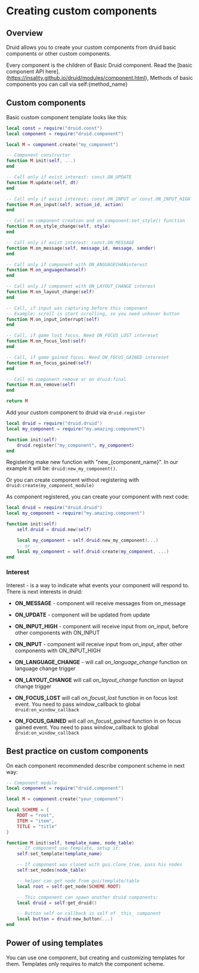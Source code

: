 # Creating custom components

## Overview

Druid allows you to create your custom components from druid basic components or other custom components.

Every component is the children of Basic Druid component. Read the [basic component API here].(https://insality.github.io/druid/modules/component.html), Methods of basic components you can call via self:{method_name}


## Custom components

Basic custom component template looks like this:
```lua
local const = require("druid.const")
local component = require("druid.component")

local M = component.create("my_component")

-- Component constructor
function M.init(self, ...)
end

-- Call only if exist interest: const.ON_UPDATE
function M.update(self, dt)
end

-- Call only if exist interest: const.ON_INPUT or const.ON_INPUT_HIGH
function M.on_input(self, action_id, action)
end

-- Call on component creation and on component:set_style() function
function M.on_style_change(self, style)
end

-- Call only if exist interest: const.ON_MESSAGE
function M.on_message(self, message_id, message, sender)
end

-- Call only if component with ON_ANGUAGECHANinterest
function M.on_anguagechanself)
end

-- Call only if component with ON_LAYOUT_CHANGE interest
function M.on_layout_change(self)
end

-- Call, if input was capturing before this component
-- Example: scroll is start scrolling, so you need unhover button
function M.on_input_interrupt(self)
end

-- Call, if game lost focus. Need ON_FOCUS_LOST intereset
function M.on_focus_lost(self)
end

-- Call, if game gained focus. Need ON_FOCUS_GAINED intereset
function M.on_focus_gained(self)
end

-- Call on component remove or on druid:final
function M.on_remove(self)
end

return M
```


Add your custom component to druid via `druid.register`
```lua
local druid = require("druid.druid")
local my_component = require("my.amazing.component")

function init(self)
	druid.register("my_component", my_component)
end
```

Registering make new function with "new_{component_name}". In our example it will be: `druid:new_my_component()`.

Or you can create component without registering with `druid:create(my_component_module)`

As component registered, you can create your component with next code:
```lua
local druid = require("druid.druid")
local my_component = require("my.amazing.component")

function init(self)
	self.druid = druid.new(self)

	local my_component = self.druid:new_my_component(...)
	-- or --
	local my_component = self.druid:create(my_component, ...)
end
```

### Interest
Interest - is a way to indicate what events your component will respond to.
There is next interests in druid:
- **ON_MESSAGE** - component will receive messages from on_message

- **ON_UPDATE** - component will be updated from update

- **ON_INPUT_HIGH** - component will receive input from on_input, before other components with ON_INPUT

- **ON_INPUT** - component will receive input from on_input, after other components with ON_INPUT_HIGH

- **ON_LANGUAGE_CHANGE** - will call _on_language_change_ function on language change trigger

- **ON_LAYOUT_CHANGE** will call _on_layout_change_ function on layout change trigger

- **ON_FOCUS_LOST** will call _on_focust_lost_ function in on focus lost event. You need to pass window_callback to global `druid:on_window_callback`

- **ON_FOCUS_GAINED** will call _on_focust_gained_ function in on focus gained event. You need to pass window_callback to global `druid:on_window_callback`

## Best practice on custom components
On each component recommended describe component scheme in next way:

```lua
-- Component module
local component = require("druid.component")

local M = component.create("your_component")

local SCHEME = {
	ROOT = "root",
	ITEM = "item",
	TITLE = "title"
}

function M.init(self, template_name, node_table)
	-- If component use template, setup it:
	self:set_template(template_name)

	-- If component was cloned with gui.clone_tree, pass his nodes
	self:set_nodes(node_table)

	-- helper can get node from gui/template/table
	local root = self:get_node(SCHEME.ROOT)

	-- This component can spawn another druid components:
	local druid = self:get_druid()

	-- Button self on callback is self of _this_ component
	local button = druid:new_button(...)
end

```


## Power of using templates

You can use one component, but creating and customizing templates for them. Templates only requires to match the component scheme.